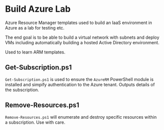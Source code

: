 # Build Azure Lab

Azure Resource Manager templates used to build an IaaS environment in Azure as a lab for testing etc.

The end goal is to be able to build a virtual network with subnets and deploy VMs including automatically building a hosted Active Directory environment.

Used to learn ARM templates.

## Get-Subscription.ps1

`Get-Subscription.ps1` is used to ensure the `AzureRM` PowerShell module is installed and simpify authentication to the Azure tenant. Outputs details of the subscription.

## Remove-Resources.ps1

`Remove-Resources.ps1` will enumerate and destroy specific resources within a subscription. Use with care.